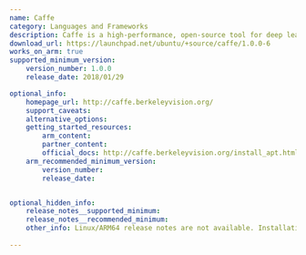 ```yaml
---
name: Caffe
category: Languages and Frameworks
description: Caffe is a high-performance, open-source tool for deep learning, specializing in visual recognition tasks. It allows users to construct and train neural networks efficiently.
download_url: https://launchpad.net/ubuntu/+source/caffe/1.0.0-6
works_on_arm: true
supported_minimum_version:
    version_number: 1.0.0
    release_date: 2018/01/29

optional_info:
    homepage_url: http://caffe.berkeleyvision.org/
    support_caveats:
    alternative_options:
    getting_started_resources:
        arm_content:
        partner_content:
        official_docs: http://caffe.berkeleyvision.org/install_apt.html
    arm_recommended_minimum_version:
        version_number:
        release_date:


optional_hidden_info:
    release_notes__supported_minimum:
    release_notes__recommended_minimum:
    other_info: Linux/ARM64 release notes are not available. Installation and Testing were done using "apt install caffe-cpu". The minimum version of caffe 1.0.0 corresponds to ubuntu:20.04.
 
---
```

